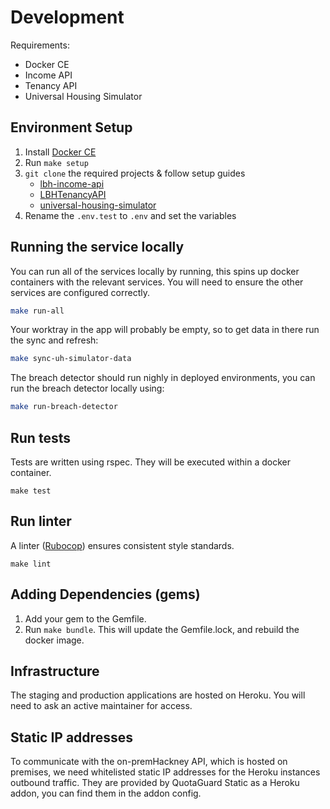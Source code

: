 # Development

Requirements:

* Docker CE
* Income API
* Tenancy API
* Universal Housing Simulator

## Environment Setup

1. Install [Docker CE](https://docs.docker.com/install/)
2. Run `make setup`
3. `git clone` the required projects & follow setup guides
   - [lbh-income-api](https://github.com/LBHackney-IT/lbh-income-api)
   - [LBHTenancyAPI](https://github.com/LBHackney-IT/LBHTenancyAPI)
   - [universal-housing-simulator](https://github.com/LBHackney-IT/universal-housing-simulator)
4. Rename the `.env.test` to `.env` and set the variables

## Running the service locally

You can run all of the services locally by running, this spins up docker containers with the relevant services.
You will need to ensure the other services are configured correctly.

```sh
make run-all
```

Your worktray in the app will probably be empty, so to get data in there run the sync and refresh:
```sh
make sync-uh-simulator-data
```

The breach detector should run nighly in deployed environments, you can run the breach detector locally using:
```sh
make run-breach-detector
```

## Run tests

Tests are written using rspec. They will be executed within a docker container.

```
make test
```

## Run linter

A linter ([Rubocop](https://github.com/rubocop-hq/rubocop)) ensures consistent style standards.

```
make lint
```

## Adding Dependencies (gems)

1. Add your gem to the Gemfile.
2. Run `make bundle`. This will update the Gemfile.lock, and rebuild the docker image.

## Infrastructure

The staging and production applications are hosted on Heroku. You will need to ask an active maintainer for access.

## Static IP addresses

To communicate with the on-premHackney API, which is hosted on premises, we need whitelisted static IP addresses for the Heroku instances outbound traffic. They are provided by QuotaGuard Static as a Heroku addon, you can find them in the addon config.
